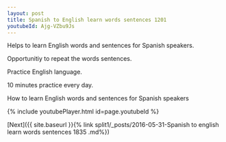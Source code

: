 ```yaml
---
layout: post
title: Spanish to English learn words sentences 1201 
youtubeId: Ajg-VZbu9Js
---
```

 
 
Helps to learn English words and sentences for Spanish speakers.

Opportunitiy to repeat the words sentences. 

Practice English language. 
 
10 minutes practice every day. 
 
How to learn English words and sentences for Spanish speakers 
 
{% include youtubePlayer.html id=page.youtubeId %}
 
 
[Next]({{ site.baseurl }}{% link  split1/_posts/2016-05-31-Spanish to english learn words sentences 1835 .md%})
 
